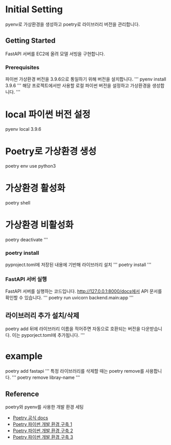 # Initial Setting
pyenv로 가상환경을 생성하고 poetry로 라이브러리 버전을 관리합니다.

## Getting Started
FastAPI 서버를 EC2에 올려 모델 서빙을 구현합니다.

### Prerequisites
파이썬 가상환경 버전을 3.9.6으로 통일하기 위해 버전을 설치합니다.
'''
pyenv install 3.9.6
'''
해당 프로젝트에서만 사용할 로컬 파이썬 버전을 설정하고 가상환경을 생성합니다.
'''
# local 파이썬 버전 설정
pyenv local 3.9.6

# Poetry로 가상환경 생성
poetry env use python3

# 가상환경 활성화
poetry shell

# 가상환경 비활성화
poetry deactivate
'''

### poetry install
pyproject.toml에 저장된 내용에 기반해 라이브러리 설치
'''
poetry install
'''

### FastAPI 서버 실행
FastAPI 서버를 실행하는 코드입니다.
http://127.0.0.1:8000/docs에서 API 문서를 확인할 수 있습니다.
'''
poetry run uvicorn backend.main:app
'''

## 라이브러리 추가 설치/삭제
poetry add 뒤에 라이브러리 이름을 적어주면 자동으로 호환되는 버전을 다운받습니다.
이는 pyporject.toml에 추가됩니다.
'''
# example
poetry add fastapi
'''
특정 라이브러리를 삭제할 때는 poetry remove를 사용합니다.
'''
poetry remove libray-name
'''


## Reference
poetry와 pyenv를 사용한 개발 환경 세팅
* [Poetry 공식 docs](https://python-poetry.org/docs/)
* [Poetry 파이썬 개발 환경 구축 1](https://velog.io/@hj8853/Poetry%EB%A5%BC-%EC%82%AC%EC%9A%A9%ED%95%98%EC%97%AC-%EA%B0%80%EC%83%81%ED%99%98%EA%B2%BD-%EB%A7%8C%EB%93%A4%EA%B8%B0)
* [Poetry 파이썬 개발 환경 구축 2](https://velog.io/@whattsup_kim/Python-%ED%8C%8C%EC%9D%B4%EC%8D%AC-%ED%99%98%EA%B2%BD-%EA%B5%AC%EC%B6%95%ED%95%98%EA%B8%B0-2-Poetry)
* [Poetry 파이썬 개발 환경 구축 3](https://kkangsg.tistory.com/108)